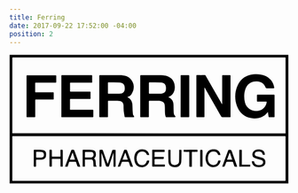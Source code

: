 ```yaml
---
title: Ferring
date: 2017-09-22 17:52:00 -04:00
position: 2
---
```


<svg version="1.1"  xmlns="http://www.w3.org/2000/svg" xmlns:xlink="http://www.w3.org/1999/xlink" x="0px" y="0px"
	 viewBox="0 0 762 356" style="enable-background:new 0 0 762 356;" xml:space="preserve">
<g>
	<path d="M761.1,2.3c0,117.2,0,234.3,0,351.6c-253.4,0-506.8,0-760.1,0c0-0.6-0.1-1.3-0.1-1.9c0-115.8,0-231.7,0-347.5
		c0-0.7,0-1.3,0-2.2c1.2,0,2.1,0,3,0c251.5,0,503,0,754.5,0C759.3,2.2,760.2,2.2,761.1,2.3z M753.5,216.8c0-1.2,0-2.2,0-3.2
		c0-66.5,0-133,0-199.5c0-5,0.9-4.5-4.4-4.5c-239.8,0-479.6,0-719.5,0c-6.3,0-12.5,0-18.8,0c-2.6,0-2.6,0-2.6,2.6
		c0,67.4,0,134.8,0,202.2c0,0.7,0,1.5,0,2.3C256.7,216.8,504.9,216.8,753.5,216.8z M380.8,224.5c-123.2,0-246.4,0-369.6,0
		c-3.6,0-3-0.1-3,2.9c0,38.8,0,77.7,0,116.5c0,2.8-0.6,2.9,2.9,2.9c246.5,0,493,0,739.6,0c2.8,0,2.8,0,2.8-2.8
		c0-38.6,0-77.3,0-115.9c0-4,0.6-3.6-3.7-3.6C626.8,224.5,503.8,224.5,380.8,224.5z"/>
	<path d="M704.7,158.8c-0.4,0.7-0.8,1.4-1.4,2c-10.2,12.7-24,16.4-39.4,14.9c-21.5-2.1-35.8-14.2-43.1-34c-7-19.1-6.1-38.5,2.5-57
		c8.2-17.6,22.8-26.8,41.8-29.1c10.9-1.3,21.7-0.6,31.9,3.8c13.9,6,22.6,16.3,25.4,31.3c0.5,2.7,0.3,2.9-2.5,2.9c-6,0-12,0-18.1,0
		c-1.4,0-2.1-0.5-2.6-1.8c-4.1-10.9-12.3-16.3-23.7-16.9c-15.8-0.8-27.6,7.5-32.1,22.7c-3.5,11.6-3.5,23.3-0.6,35.1
		c5.4,22,32.9,30,49.5,16.6c5.5-4.5,8.6-10.3,9.7-17.3c0.3-1.6-0.5-1.8-1.8-1.8c-7.2,0-14.4,0-21.7,0c-3.1,0-3.1,0-3.1-3.2
		c0-4.6,0-9.2,0-13.9c0-1.5,0.5-2.1,2.1-2.1c14.6,0,29.3,0,43.9,0c1.6,0,2.1,0.6,2.1,2.1c0,19.2,0,38.4,0,57.6
		c0,1.6-0.6,2.1-2.1,2.1c-4-0.1-8-0.1-12,0c-1.5,0-2-0.6-2.2-1.9c-0.5-3.4-1.1-6.8-1.6-10.1c-0.1-0.5-0.2-1.1-0.4-1.6
		C705.1,159,704.9,158.9,704.7,158.8z"/>
	<path d="M580.6,137.2c0-0.8,0-1.6,0-2.4c0-24.8,0-49.5,0-74.3c0-2.7,0-2.7,2.7-2.7c5.8,0,11.7,0,17.5,0c2.6,0,2.6,0,2.6,2.6
		c0,22.5,0,45.1,0,67.6c0,14,0,28,0,42c0,2.8,0,2.8-2.9,2.8c-6.3,0-12.7-0.1-19,0c-1.8,0-2.8-0.6-3.7-2.2
		c-14.6-25.6-29.2-51.3-43.9-76.9c-0.4-0.6-0.8-1.2-1.1-1.8c-0.2,0-0.3,0.1-0.5,0.1c0,0.8,0,1.6,0,2.4c0,25.2,0,50.4,0,75.6
		c0,2.7,0,2.7-2.7,2.7c-5.6,0-11.3-0.1-16.9,0c-1.8,0-2.5-0.5-2.5-2.3c0-36.8,0-73.6,0-110.4c0-1.8,0.6-2.4,2.4-2.4
		c6.6,0.1,13.2,0.1,19.8,0c1.7,0,2.6,0.6,3.4,2c14.4,25.2,28.8,50.5,43.3,75.7c0.4,0.6,0.8,1.2,1.1,1.8
		C580.3,137.3,580.5,137.2,580.6,137.2z"/>
	<path d="M322,117.8c0.7,0.4,1,0.7,1.3,0.9c7.8,3.9,11.5,10.7,12.4,19c0.5,5.4,0.3,10.9,0.6,16.3c0.2,3.4,0.5,6.8,0.8,10.2
		c0.2,2.1,1.2,3.6,2.6,5.1c0.6,0.6,0.8,1.8,0.9,2.8c0,0.2-1.4,0.7-2.2,0.7c-7.2,0.1-14.3,0-21.5,0.1c-1.4,0-2.3-0.4-2.5-1.9
		c-0.8-5.2-1.9-10.4-2.4-15.7c-0.5-4.8-0.3-9.7-0.4-14.6c0-1-0.3-2-0.5-3c-1-5.1-4.1-8.2-9.2-9.1c-2.4-0.4-4.8-0.8-7.1-0.9
		c-7.9-0.1-15.7,0-23.6-0.1c-1.8,0-2.2,0.6-2.2,2.3c0.1,13.4,0,26.7,0,40.1c0,2.8,0,2.8-2.7,2.8c-6.2,0-12.4,0-18.6,0
		c-1.7,0-2.3-0.5-2.3-2.3c0-36.9,0-73.7,0-110.6c0-1.6,0.4-2.2,2.1-2.2c18,0.1,36,0,54,0.1c6,0,12,0.8,17.8,2.8
		c10.6,3.6,19.3,15.5,20.1,27.1c0.6,8-1.9,15.1-6,21.8c-2.2,3.5-5.5,5.7-9.2,7.4C323.5,117.1,323,117.3,322,117.8z M286.3,108.6
		C286.3,108.6,286.3,108.6,286.3,108.6c4.3-0.1,8.6,0,12.9-0.1c1.1,0,2.3-0.1,3.4-0.3c7-0.7,11.4-4.6,12.2-11.6
		c1.1-10-2.4-18.6-15.1-18.9c-9.7-0.2-19.4-0.1-29-0.2c-1.7,0-1.8,0.9-1.8,2.2c0,8.9,0.1,17.7,0,26.6c0,1.9,0.7,2.4,2.4,2.3
		C276.3,108.6,281.3,108.6,286.3,108.6z"/>
	<path d="M433.9,117.8c0.6,0.4,0.9,0.7,1.3,0.9c9,4.1,12.6,11.4,12.7,20.9c0.1,6,0.2,12,0.4,18c0.1,1.8,0.2,3.5,0.5,5.3
		c0.3,2.6,1.7,4.6,3.5,6.4c0.6,0.6,0.8,1.8,0.9,2.8c0,0.2-1.4,0.7-2.2,0.7c-7.3,0.1-14.7,0-22,0.1c-1.8,0-2.3-0.7-2.8-2.3
		c-1.7-5.7-1.7-11.6-1.8-17.5c0-4.2,0-8.5-0.4-12.7c-0.7-7-4.4-10.8-11.4-12c-2-0.4-4.1-0.6-6.2-0.6c-7.8-0.1-15.6,0-23.4-0.1
		c-1.8,0-2.4,0.6-2.4,2.4c0.1,13.4,0,26.7,0,40.1c0,2.7,0,2.7-2.7,2.7c-6.2,0-12.4,0-18.6,0c-1.6,0-2.2-0.4-2.2-2.1
		c0-36.9,0-73.8,0-110.8c0-1.7,0.5-2.2,2.2-2.2c18,0.1,36-0.1,54,0.1c6.8,0.1,13.6,0.9,20.1,3.6c7.6,3.2,13,8.9,15.7,16.2
		c3.7,9.9,3.7,25-5.5,33.8c-2.3,2.2-5.3,3.6-8,5.4C435.1,117.2,434.6,117.4,433.9,117.8z M397.4,108.6
		C397.4,108.6,397.4,108.6,397.4,108.6c4.7-0.1,9.4,0,14.1-0.1c1.1,0,2.1-0.1,3.2-0.2c6.6-0.6,10.9-3.7,12.1-9.2
		c0.6-3,0.7-6.3,0.3-9.4c-0.8-6.4-4.3-9.9-10.6-11.3c-1.2-0.3-2.5-0.6-3.7-0.6c-10.1-0.1-20.3-0.2-30.4-0.3c-1.5,0-1.7,0.9-1.7,2.1
		c0,8.9,0.1,17.9,0,26.8c0,1.8,0.7,2.3,2.3,2.2C387.8,108.6,392.6,108.6,397.4,108.6z"/>
	<path d="M142,115.2c0-18.2,0-36.5,0-54.7c0-2.6,0-2.6,2.6-2.6c26.2,0,52.4,0,78.7,0c2.7,0,2.7,0,2.7,2.7c0,5.1,0,10.1,0,15.2
		c0,2.5,0,2.6-2.5,2.6c-18.3,0-36.6,0-54.9,0c-3,0-3,0-3,3c0,6.1,0,12.3,0,18.4c0,2.8,0,2.9,2.8,2.9c16.8,0,33.6,0,50.4,0
		c2.7,0,2.7,0,2.7,2.7c0,4.9,0,9.9,0,14.8c0,2.6,0,2.6-2.7,2.6c-16.8,0-33.6,0-50.4,0c-2.9,0-2.9,0-2.9,2.8c0,8.1,0,16.2,0,24.3
		c0,2.5,0,2.5,2.6,2.5c19.3,0,38.6,0,58,0c3,0,3,0,3,3.1c0,5-0.1,10,0,15c0,1.8-0.5,2.4-2.4,2.4c-27.5,0-55,0-82.5,0
		c-1.9,0-2.3-0.6-2.3-2.4C142,152,142,133.6,142,115.2z"/>
	<path d="M47,115.4c0-18.2,0-36.4,0-54.5c0-2.7,0-2.7,2.7-2.7c25.2,0,50.4,0,75.6,0c2.7,0,2.7,0,2.7,2.7c0,4.9,0,9.9,0,14.8
		c0,2.5-0.1,2.6-2.6,2.6c-17.3,0-34.6,0-51.9,0c-3,0-3,0-3,3c0,6.9,0,13.8,0,20.7c0,2.7,0,2.7,2.8,2.7c14.8,0,29.6,0,44.5,0
		c3.3,0,3.3,0,3.3,3.2c0,4.6,0,9.2,0,13.9c0,2.6,0,2.7-2.6,2.7c-14.9,0-29.9,0-44.8,0c-3,0-3,0-3,3c0,14.1,0,28.1,0,42.2
		c0,3.1,0,3.1-3.2,3.1c-5.9,0-11.8,0-17.7,0c-2.8,0-2.8,0-2.8-2.7C47,151.9,47,133.6,47,115.4z"/>
	<path d="M467.3,115.1c0-18.2,0-36.5,0-54.7c0-2.6,0-2.6,2.6-2.6c6.2,0,12.4,0,18.6,0c1.7,0,2.3,0.4,2.3,2.2c0,36.9,0,73.7,0,110.6
		c0,1.8-0.6,2.3-2.3,2.3c-6.3-0.1-12.7-0.1-19,0c-1.9,0-2.3-0.7-2.3-2.4C467.3,152,467.3,133.6,467.3,115.1z"/>
	<path d="M245.9,307.9c0-1,0-1.7,0-2.3c0-13.8,0-27.6,0-41.4c0-1.8,0.4-2.5,2.3-2.4c2.1,0.2,4.6-0.5,6.1,0.5
		c1.4,0.9,1.6,3.5,2.3,5.4c3.6,10.1,7.2,20.1,10.8,30.2c0.2,0.6,0.5,1.1,0.9,2.1c0.4-1.2,0.7-1.9,1-2.7c3.8-11.2,7.6-22.4,11.3-33.6
		c0.5-1.5,1.2-2,2.7-1.9c1.6,0.1,3.3,0.1,4.9,0c1.2,0,1.7,0.3,1.7,1.6c0,14.3,0,28.6,0,42.9c0,1.1-0.4,1.6-1.5,1.6
		c-5-0.1-4.1,0.6-4.2-4.1c-0.1-10.1,0-20.3,0-30.4c0-0.7,0-1.4,0-2.1c-0.1,0-0.2-0.1-0.4-0.1c-0.2,0.6-0.5,1.2-0.7,1.8
		c-3.7,10.9-7.4,21.8-11,32.7c-0.5,1.6-1.2,2.2-2.9,2.2c-4.9-0.1-4.9,0-6.5-4.7c-3.4-10.2-6.8-20.4-10.3-30.6
		c-0.2-0.6-0.4-1.1-1-1.6c0,1.9,0,3.8,0,5.6c0,9.8,0,19.5,0,29.3c0,1.6-0.5,2.2-2.1,2C248.4,307.8,247.4,307.9,245.9,307.9z"/>
	<path d="M206.3,307.8c-2.2,0-4.1,0-6.2,0c0-0.7-0.1-1.4-0.1-2.1c0-13.9,0-27.9,0-41.8c0-1.8,0.6-2.2,2.3-2.2
		c6.7,0.1,13.4-0.1,20.1,0.1c2.8,0.1,5.6,0.8,8.2,1.8c2.8,1,4.4,3.3,5,6.2c0.8,4.2,1.3,8.3-1.4,12c-1,1.3-2,2.6-3,3.8
		c3.8,1.8,4.2,5.7,4.3,9.9c0.1,3,0.4,5.9,0.8,8.8c0.1,0.7,0.9,1.2,1.4,1.9c0.2,0.3,0.4,0.7,0.6,1c-0.3,0.2-0.6,0.4-0.9,0.5
		c-2.1,0-4.2,0.1-6.3,0c-1.3,0-1.4-1-1.5-2c-0.3-3.8-0.5-7.7-0.8-11.5c-0.3-3.4-2.1-5.6-5.4-5.7c-5.5-0.2-11-0.1-16.5-0.1
		c-0.2,0-0.3,0.1-0.7,0.3C206.3,295,206.3,301.3,206.3,307.8z M206.3,282.4c0.4,0.1,0.5,0.3,0.7,0.3c5.6,0,11.1,0.1,16.7-0.1
		c3.2-0.1,5.2-2.1,5.9-5c1.2-5.4-1.1-9.6-5.9-9.9c-5.4-0.3-10.7-0.2-16.1-0.2c-0.4,0-1.2,0.6-1.2,1
		C206.3,273.1,206.3,277.8,206.3,282.4z"/>
	<path d="M423.6,262c0,1.9,0,3.6,0,5.6c-0.8,0.1-1.6,0.1-2.4,0.1c-7.5,0-15.1,0.1-22.6,0c-1.8,0-2.5,0.5-2.4,2.3
		c0.1,2.6,0,5.2,0,7.8c0,3.7-0.6,3.5,3.6,3.5c6.3,0,12.5,0,18.8,0c0.8,0,1.6,0,2.7,0c0,1.7,0.1,3.2-0.1,4.6c0,0.4-1.1,0.9-1.6,0.9
		c-6.2,0.1-12.4,0-18.6,0c-4.8,0-4.8,0-4.8,4.9c0,2.9,0.1,5.7,0,8.5c-0.1,1.6,0.6,2,2.1,2c7.9-0.1,15.7,0,23.6,0c0.8,0,1.5,0,2.4,0
		c0,1.8,0,3.6,0,5.4c-0.6,0-1.1,0.1-1.7,0.1c-10.3,0-20.5,0-30.8,0c-1.5,0-2.1-0.4-2.1-2c0.1-14.1,0-28.1,0-42.2c0-1.1,0-2,1.6-2
		c10.4,0,20.9,0,31.4,0C422.9,261.8,423.1,261.9,423.6,262z"/>
	<path d="M697,275.6c-1.8,0-3.1,0.1-4.5-0.1c-0.5-0.1-1.2-0.7-1.4-1.2c-1.8-5.6-3.1-7.9-12-7.9c-1.7,0-3.5,0.3-5.2,0.8
		c-3.3,1-5.3,5.3-4.2,8.5c0.8,2.3,3,3.2,5.1,3.8c4.4,1.3,8.9,2.4,13.4,3.5c5,1.3,9,3.8,10,9.2c1.1,6.4-0.4,12.3-7.7,15
		c-5.5,2-11.1,2.6-16.8,1.3c-6.6-1.5-11.4-7-12.1-13.7c-0.2-1.4,0.3-2,1.7-1.9c0.3,0,0.6,0,0.9,0c3.3,0,3.3,0,4.1,3.2
		c1.1,4.2,4.1,6.8,9.1,7.3c3.5,0.4,6.9,0.2,10.3-1.1c2.9-1.1,4.4-3.1,4.5-6.2c0.1-2.9-1-5.4-3.9-6.3c-4.5-1.4-9.1-2.4-13.7-3.7
		c-2.5-0.7-5.1-1.4-7.2-2.8c-6-4.1-5.8-13.5,0.1-18.5c3.1-2.6,6.7-3.8,10.6-4.1c4.8-0.3,9.3,0.5,13.5,3
		C695.9,266.5,696.8,270.7,697,275.6z"/>
	<path d="M145.9,307.8c-2.2,0-4.1,0-6.2,0c0-0.8-0.1-1.5-0.1-2.3c0-5.6-0.1-11.3,0-16.9c0-1.5-0.4-2.1-2-2.1c-6.5,0.1-13,0.1-19.6,0
		c-1.5,0-2,0.5-2,1.9c0.1,5.8,0,11.5,0,17.3c0,1.6-0.5,2.2-2.2,2.1c-4.3-0.1-4.3,0-4.3-4.3c0-13.2,0-26.3,0-39.5
		c0-1.8,0.4-2.4,2.3-2.4c4.2,0.1,4.2,0,4.2,4.1c0,4.3,0,8.6,0,12.9c0,1.5,0.5,2,2,1.9c6.5-0.1,13-0.1,19.6,0c1.7,0,2-0.6,2-2.1
		c-0.1-5,0-10-0.1-15c0-1.4,0.4-1.8,1.8-1.9c4.5,0,4.5-0.1,4.5,4.5c0,13,0,26.1,0,39.1C145.9,306.1,145.9,306.9,145.9,307.8z"/>
	<path d="M381.7,275.9c-2.1,0-3.8,0.1-5.5,0c-0.4,0-1-0.6-1.2-1c-1.9-5.1-5.3-8.1-10.9-8.5c-6.4-0.4-11.6,1.6-14.4,7.6
		c-3.7,7.8-3.5,15.8,0.7,23.5c1.7,3.1,4.4,4.7,7.8,5.5c7.8,1.7,13.6-1.5,16.2-9.1c1-2.9,1-2.9,4.1-2.9c0.9,0,1.9,0,2.9,0
		c0.3,2.8-0.5,5.1-1.6,7.3c-3.8,7.4-11.7,11.8-19.7,11c-9.5-1-15.5-5.8-17.9-14.6c-1.9-6.8-2.1-13.8,0.3-20.5
		c3.1-8.8,10.9-14,20.2-13.7c3.9,0.1,7.6,0.9,11,3C378.4,266.2,380.4,270.6,381.7,275.9z"/>
	<path d="M621.2,307.9c-2.3,0-4.2,0.1-6-0.1c-0.5,0-1.2-0.8-1.4-1.3c-1.3-3.4-2.4-6.9-3.5-10.4c-0.4-1.2-1-1.7-2.3-1.7
		c-4.7,0.1-9.5,0.1-14.2,0c-1.1,0-1.7,0.4-2.1,1.4c-1.3,3.5-2.8,6.9-4.1,10.4c-0.5,1.3-1.2,1.8-2.5,1.7c-1.4-0.1-2.8,0-4.4,0
		c0.3-0.9,0.5-1.5,0.7-2.1c5.1-14,10.3-28,15.4-42c0.5-1.5,1.2-2,2.9-2c5.7,0.1,5.7,0,7.6,5.4c4.5,12.8,9,25.6,13.5,38.4
		C620.7,306.3,620.9,306.9,621.2,307.9z M593.8,288.7c4.9,0,9.3,0,14.1,0c-2.2-6.5-4.3-12.8-6.7-19.6
		C598.6,275.9,596.3,282.2,593.8,288.7z"/>
	<path d="M463.3,261.8c1.9,0,3.6-0.1,5.2,0.1c0.4,0,1.1,0.8,1.1,1.3c-0.1,10.3,0.3,20.7-0.5,30.9c-0.9,11-8.6,16.1-19.8,15.1
		c-2.7-0.2-5.5-1-7.9-2.2c-5.1-2.6-7.2-7.6-7.4-12.9c-0.5-10.3-0.4-20.6-0.5-30.9c0-0.4,0.7-1.2,1.1-1.3c1.6-0.2,3.3-0.1,5.1-0.1
		c0.1,1.1,0.1,1.9,0.1,2.8c0,8.2-0.1,16.3,0.1,24.5c0,2.5,0.5,5,0.9,7.5c0.4,2.5,2,4.3,4.2,5.3c4.6,2.1,9.2,2.1,13.6-0.5
		c3.2-1.9,4.4-5.1,4.5-8.5c0.2-9.4,0.2-18.9,0.3-28.3C463.3,263.8,463.3,262.9,463.3,261.8z"/>
	<path d="M575.8,275.9c-1.8,0-3.5,0.1-5.3,0c-0.4,0-0.9-0.5-1-0.9c-3.4-8.2-8.2-8.9-14.5-8.6c-5.3,0.3-10.3,4.4-12.1,10.3
		c-1.9,6.4-1.9,12.8,0.9,18.9c3.3,7.2,13.5,10.1,20.2,5.8c3.2-2.1,4.7-5.2,5.4-8.8c0.3-1.4,0.8-1.8,2.1-1.7c1.4,0.1,2.9,0,4.8,0
		c-0.4,2-0.6,3.7-1.2,5.2c-5.1,13.3-18.4,15.6-27.9,11.1c-4.6-2.2-8.1-5.9-9.9-10.8c-2.9-8.3-2.9-16.5,0.9-24.6
		c3.7-8,10.2-11.4,18.7-11.4c1.9,0,3.8,0.2,5.6,0.6C570.8,262.6,575.2,269.6,575.8,275.9z"/>
	<path d="M193.3,307.9c-2.3,0-4.2,0.1-6-0.1c-0.5,0-1.2-0.8-1.5-1.3c-1.3-3.5-2.5-7-3.6-10.6c-0.3-1.1-0.9-1.5-2-1.5
		c-5.1,0-10.1,0-15.2,0c-1.2,0-1.7,0.5-2.1,1.6c-1.1,3.5-2.4,6.9-3.5,10.4c-0.3,1.1-0.9,1.5-2,1.5c-1.8-0.1-3.5,0-5.5,0
		c0.4-1,0.6-1.8,0.9-2.6c5.3-13.8,10.6-27.6,15.9-41.4c0.6-1.6,1.4-2.2,3.2-2.2c4.7,0.1,4.7,0,6.4,4.5c4.8,13,9.5,26,14.3,39
		C192.7,306,192.9,306.8,193.3,307.9z M165.2,288.6c4.8,0,9.3,0,14,0c-2.2-6.5-4.3-12.7-6.6-19.5C170,275.9,167.6,282.2,165.2,288.6
		z"/>
	<path d="M295.7,307.9c0.4-1.2,0.7-2.1,1.1-3c5.3-13.7,10.6-27.4,15.8-41.1c0.6-1.6,1.4-2.1,3-2.1c4.8,0.1,4.8,0,6.5,4.6
		c4.8,13.1,9.6,26.1,14.4,39.2c0.3,0.7,0.4,1.4,0.8,2.4c-2.2,0-4.2,0.1-6.1-0.1c-0.5,0-1.1-0.9-1.4-1.4c-1.2-3.4-2.4-6.8-3.5-10.2
		c-0.4-1.3-1.1-1.8-2.5-1.8c-4.9,0.1-9.7,0.1-14.6,0c-1.4,0-2,0.5-2.5,1.7c-1.3,3.4-2.7,6.8-4,10.2c-0.4,1.1-1,1.6-2.2,1.5
		C299,307.8,297.5,307.9,295.7,307.9z M309,288.7c4.8,0,9.3,0,14.1,0c-2.2-6.4-4.3-12.7-6.5-18.9c-0.2,0-0.3,0.1-0.5,0.1
		C313.8,276,311.5,282.2,309,288.7z"/>
	<path d="M66.7,284.7c0-6.9,0-13.8,0-20.7c0-1.7,0.5-2.3,2.2-2.3c6,0.1,12-0.1,18,0.1c2.3,0.1,4.7,0.5,6.8,1.3
		c3.7,1.3,6.2,4,6.5,8.1c0.2,2.8,0.3,5.7-0.3,8.5c-1.2,5.6-6.1,8.9-12.7,9.1c-3.9,0.1-7.9,0.1-11.8,0c-1.8-0.1-2.6,0.4-2.5,2.4
		c0.2,4.9,0,9.7,0.1,14.6c0,1.6-0.3,2.2-2.1,2.2c-4.4-0.1-4.4,0-4.4-4.4C66.7,297.3,66.7,291,66.7,284.7z M73.2,275.3
		c0,2.1,0,4.2,0,6.3c0,1.1,0.4,1.6,1.5,1.5c3.9-0.1,7.8,0,11.8-0.1c5.7-0.2,8.3-3.1,7.9-8.7c-0.3-4-2.5-6.5-6.6-6.7
		c-4.4-0.2-8.7-0.1-13.1-0.2c-1.2,0-1.5,0.5-1.5,1.6C73.2,271.2,73.2,273.2,73.2,275.3z"/>
	<path d="M497.9,307.9c-2.1,0-3.9,0-5.8,0c-1.3,0-1.2-0.8-1.2-1.7c0-4.3,0-8.6,0-12.9c0-8,0-16,0-23.9c0-1.5-0.5-2-1.9-2
		c-3.8,0.1-7.6,0-11.4,0c-1.4,0-2-0.3-2-1.9c0.2-4.4-0.6-3.7,3.7-3.7c10.6,0,21.1,0,31.7-0.1c2,0,2.5,0.6,2.4,2.5
		c-0.2,3.3,0.5,3.2-3.2,3.2c-3.3,0-6.6,0.1-9.9,0c-1.8-0.1-2.4,0.6-2.4,2.4c0.1,11.8,0,23.5,0,35.3C498,306,497.9,306.9,497.9,307.9
		z"/>
	<path d="M634.2,302.4c7.7,0,15.2,0,22.8,0c0,1.9,0,3.6,0,5.4c-10,0-19.8,0-29.8,0c0-15.3,0-30.5,0-46c2,0,3.9,0,5.8,0
		c1.3,0,1.2,0.9,1.2,1.7c0,5.6,0,11.3,0,16.9c0,6.5,0,13,0,19.6C634.2,300.7,634.2,301.3,634.2,302.4z"/>
	<path d="M527.1,307.8c-2.2,0-4.1,0-6.2,0c-0.1-0.6-0.2-1.2-0.2-1.8c0-14,0-28.1,0-42.1c0-1.5,0.4-2.1,2-2.1c4.3,0,4.3,0,4.3,4.3
		c0,13.1,0,26.2,0,39.3C527.1,306.1,527.1,306.8,527.1,307.8z"/>
</g>
</svg>
